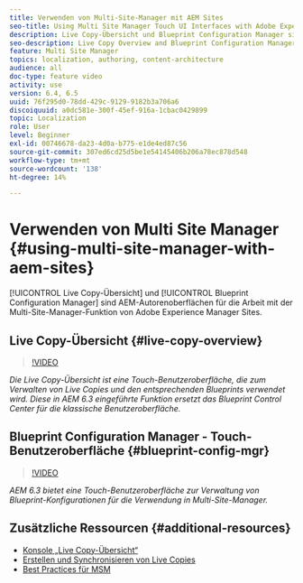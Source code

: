 ```yaml
---
title: Verwenden von Multi-Site-Manager mit AEM Sites
seo-title: Using Multi Site Manager Touch UI Interfaces with Adobe Experience Manager
description: Live Copy-Übersicht und Blueprint Configuration Manager sind Touch-optimierte Benutzeroberflächen für die Arbeit mit Multi Site Manager.
seo-description: Live Copy Overview and Blueprint Configuration Manager are Touch UI Enabled interfaces for working with Multi Site Manager with Adobe Experience Manager.
feature: Multi Site Manager
topics: localization, authoring, content-architecture
audience: all
doc-type: feature video
activity: use
version: 6.4, 6.5
uuid: 76f295d0-78dd-429c-9129-9182b3a706a6
discoiquuid: a0dc581e-300f-45ef-916a-1cbac0429899
topic: Localization
role: User
level: Beginner
exl-id: 00746678-da23-4d0a-b775-e1de4ed87c56
source-git-commit: 307ed6cd25d5be1e54145406b206a78ec878d548
workflow-type: tm+mt
source-wordcount: '138'
ht-degree: 14%

---
```


# Verwenden von Multi Site Manager {#using-multi-site-manager-with-aem-sites}

[!UICONTROL Live Copy-Übersicht] und [!UICONTROL Blueprint Configuration Manager] sind AEM-Autorenoberflächen für die Arbeit mit der Multi-Site-Manager-Funktion von Adobe Experience Manager Sites.

## Live Copy-Übersicht {#live-copy-overview}

>[!VIDEO](https://video.tv.adobe.com/v/17054/?quality=9&learn=on)

*Die Live Copy-Übersicht ist eine Touch-Benutzeroberfläche, die zum Verwalten von Live Copies und den entsprechenden Blueprints verwendet wird. Diese in AEM 6.3 eingeführte Funktion ersetzt das Blueprint Control Center für die klassische Benutzeroberfläche.*

## Blueprint Configuration Manager - Touch-Benutzeroberfläche {#blueprint-config-mgr}

>[!VIDEO](https://video.tv.adobe.com/v/17056/?quality=9&learn=on)

*AEM 6.3 bietet eine Touch-Benutzeroberfläche zur Verwaltung von Blueprint-Konfigurationen für die Verwendung in Multi-Site-Manager.*

## Zusätzliche Ressourcen {#additional-resources}

* [Konsole „Live Copy-Übersicht“](https://helpx.adobe.com/experience-manager/6-5/sites/administering/using/msm-livecopy-overview.html)
* [Erstellen und Synchronisieren von Live Copies](https://helpx.adobe.com/experience-manager/6-5/sites/administering/using/msm-livecopy.html)
* [Best Practices für MSM](https://helpx.adobe.com/experience-manager/6-5/sites/administering/using/msm-best-practices.html)
